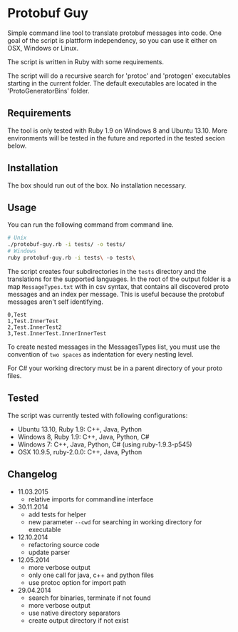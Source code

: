 Protobuf Guy
============

Simple command line tool to translate protobuf messages into code. One goal of the script is plattform independency, so you can use it either on OSX, Windows or Linux. 

The script is written in Ruby with some requirements.

The script will do a recursive search for 'protoc' and 'protogen' executables starting in the current folder. The default executables are located in the 'ProtoGeneratorBins' folder.

## Requirements

The tool is only tested with Ruby 1.9 on Windows 8 and Ubuntu 13.10. More environments will be tested in the future and reported in the tested secion below.
 
## Installation

The box should run out of the box. No installation necessary.

## Usage

You can run the following command from command line.

```BASH
# Unix
./protobuf-guy.rb -i tests/ -o tests/
# Windows
ruby protobuf-guy.rb -i tests\ -o tests\
```

The script creates four subdirectories in the `tests` directory and the translations for the supported languages. In the root of the output folder is a map `MessageTypes.txt` with in csv syntax, that contains all discovered proto messages and an index per message. This is useful because the protobuf messages aren't self identifying.

```CSV
0,Test
1,Test.InnerTest
2,Test.InnerTest2
3,Test.InnerTest.InnerInnerTest
```

To create nested messages in the MessagesTypes list, you must use the convention of `two spaces` as indentation for every nesting level.

For C# your working directory must be in a parent directory of your proto files.

## Tested

The script was currently tested with following configurations:

 * Ubuntu 13.10, Ruby 1.9: C++, Java, Python
 * Windows 8, Ruby 1.9: C++, Java, Python, C#
 * Windows 7: C++, Java, Python, C# (using ruby-1.9.3-p545)
 * OSX 10.9.5, ruby-2.0.0: C++, Java, Python

## Changelog

 * 11.03.2015
     * relative imports for commandline interface
 * 30.11.2014
    * add tests for helper
    * new parameter `--cwd` for searching in working directory for executable
 * 12.10.2014
    * refactoring source code
    * update parser
 * 12.05.2014
 	* more verbose output
 	* only one call for java, c++ and python files
 	* use protoc option for import path
 * 29.04.2014
 	* search for binaries, terminate if not found
 	* more verbose output
 	* use native directory separators
 	* create output directory if not exist
